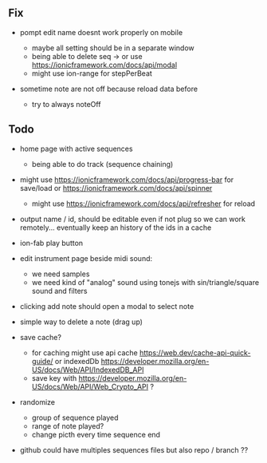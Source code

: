 ## Fix

- pompt edit name doesnt work properly on mobile
    - maybe all setting should be in a separate window
    - being able to delete seq
    -> or use https://ionicframework.com/docs/api/modal
    - might use ion-range for stepPerBeat

- sometime note are not off because reload data before
    - try to always noteOff

## Todo

- home page with active sequences
    - being able to do track (sequence chaining)

- might use https://ionicframework.com/docs/api/progress-bar for save/load
   or https://ionicframework.com/docs/api/spinner
   - might use https://ionicframework.com/docs/api/refresher for reload

- output name / id, should be editable even if not plug so we can work remotely... eventually keep an history of the ids in a cache

- ion-fab play button

- edit instrument page beside midi sound:
    - we need samples
    - we need kind of "analog" sound using tonejs with sin/triangle/square sound and filters

- clicking add note should open a modal to select note

- simple way to delete a note (drag up)

- save cache?
    - for caching might use api cache https://web.dev/cache-api-quick-guide/ or indexedDb https://developer.mozilla.org/en-US/docs/Web/API/IndexedDB_API
    - save key with https://developer.mozilla.org/en-US/docs/Web/API/Web_Crypto_API ?

- randomize
    - group of sequence played
    - range of note played?
    - change picth every time sequence end

- github could have multiples sequences files but also repo / branch ??


